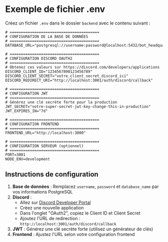 # Exemple de fichier .env

Créez un fichier `.env` dans le dossier `backend` avec le contenu suivant :

```env
# ========================================
# CONFIGURATION DE LA BASE DE DONNÉES
# ========================================
DATABASE_URL="postgresql://username:password@localhost:5432/bot_headquarter"

# ========================================
# CONFIGURATION DISCORD OAUTH2
# ========================================
# Obtenez ces valeurs sur https://discord.com/developers/applications
DISCORD_CLIENT_ID="1234567890123456789"
DISCORD_CLIENT_SECRET="votre_client_secret_discord_ici"
DISCORD_REDIRECT_URI="http://localhost:3001/auth/discord/callback"

# ========================================
# CONFIGURATION JWT
# ========================================
# Générez une clé secrète forte pour la production
JWT_SECRET="votre-super-secret-jwt-key-change-this-in-production"
JWT_EXPIRES_IN="7d"

# ========================================
# CONFIGURATION FRONTEND
# ========================================
FRONTEND_URL="http://localhost:3000"

# ========================================
# CONFIGURATION SERVEUR (optionnel)
# ========================================
PORT=3001
NODE_ENV=development
```

## Instructions de configuration

1. **Base de données** : Remplacez `username`, `password` et `database_name` par vos informations PostgreSQL
2. **Discord** : 
   - Allez sur [Discord Developer Portal](https://discord.com/developers/applications)
   - Créez une nouvelle application
   - Dans l'onglet "OAuth2", copiez le Client ID et Client Secret
   - Ajoutez l'URL de redirection : `http://localhost:3001/auth/discord/callback`
3. **JWT** : Générez une clé secrète forte (utilisez un générateur de clés)
4. **Frontend** : Ajustez l'URL selon votre configuration frontend 